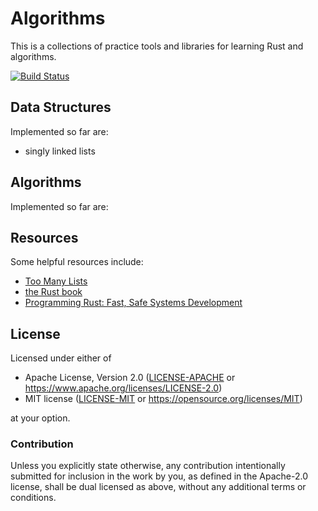 # Algorithms

This is a collections of practice tools and libraries for learning Rust and algorithms.

[![Build Status](https://travis-ci.com/jonstites/algorithms.svg?branch=master)](https://travis-ci.com/jonstites/algorithms)

## Data Structures

Implemented so far are:
- singly linked lists

## Algorithms

Implemented so far are:

## Resources

Some helpful resources include:
- [Too Many Lists](https://rust-unofficial.github.io/too-many-lists/index.html)
- [the Rust book](https://doc.rust-lang.org/book/foreword.html)
- [Programming Rust: Fast, Safe Systems Development](https://www.amazon.com/Programming-Rust-Fast-Systems-Development/dp/1491927283)

## License

Licensed under either of

- Apache License, Version 2.0 ([LICENSE-APACHE](LICENSE-APACHE) or
  https://www.apache.org/licenses/LICENSE-2.0)
- MIT license ([LICENSE-MIT](LICENSE-MIT) or https://opensource.org/licenses/MIT)

at your option.

### Contribution

Unless you explicitly state otherwise, any contribution intentionally submitted
for inclusion in the work by you, as defined in the Apache-2.0 license, shall be
dual licensed as above, without any additional terms or conditions.